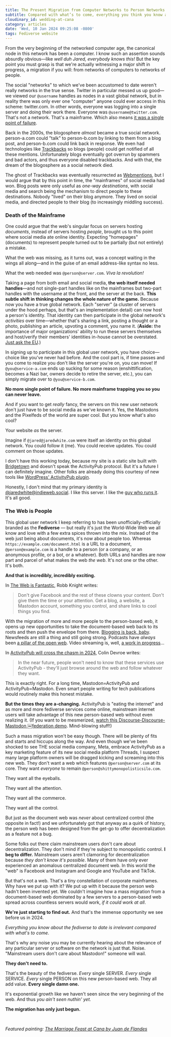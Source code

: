 ```yaml
---
title: The Present Migration from Computer Networks to Person Networks
subtitle: Compared with what’s to come, everything you think you know about the “fediverse” to date is irrelevant.
cloudinary_id: wedding-at-cana
category: articles
date: 'Wed, 10 Jan 2024 09:25:08 -0800'
tags: Fediverse website
---
```


From the very beginning of the networked computer age, the canonical node in this network has been a computer. I know such an assertion sounds absurdly obvious—like *well duh Jared, everybody knows this!* But the key point you must grasp is that we're actually witnessing a major shift in progress, a migration if you will: from networks of computers to networks of people.

The social "networks" to which we've been accustomed to date weren't really networks in the true sense. Twitter in particular messed us up good—we viewed our `@username` handles as nodes in a vast global network, but in reality there was only ever one "computer" anyone could ever access in this scheme: twitter.com. In other words, everyone was logging into a single server and doing their work there. Everyone was `@username@twitter.com`. That's not a network. That's a mainframe. Which also means [it was a single point of failure](https://jaredwhite.com/articles/elongate).

Back in the 2000s, the blogosphere _almost_ became a true social network. person-a.com could "talk" to person-b.com by linking to them from a blog post, and person-b.com could link back in response. We even had technologies like [Trackbacks](https://en.wikipedia.org/wiki/Trackback) so blogs (people) could get notified of all these mentions. Unfortunately blogs eventually got overrun by spammers and bad actors, and thus everyone disabled trackbacks. And with that, the dream of the blogosphere as a social network died.

The ghost of Trackbacks was eventually resurrected as [Webmentions](https://en.wikipedia.org/wiki/Webmention), but I would argue that by this point in time, the "mainframes" of social media had won. Blog posts were only useful as _one-way destinations_, with social media and search being the mechanism to direct people to these destinations. Nobody "lived" on their blog anymore. They lived on social media, and directed people to their blog (to increasingly middling success).

### Death of the Mainframe

One could argue that the web's singular focus on servers hosting _documents_, instead of servers hosting _people_, brought us to this point where social media ate online identity. Expecting "homepages" (documents) to represent people turned out to be partially (but not entirely) a mistake.

What the web was missing, as it turns out, was a concept waiting in the wings all along—and in the guise of an email address-like syntax no less.

What the web needed was `@person@server.com`. _Viva la revolution!_

Taking a page from both email and social media, **the web itself needed handles**—and not single-part handles like on the mainframes but two-part handles with the username at the front, and the server at the back. **This subtle shift in thinking changes the whole nature of the game.** Because now you have a true global network. Each "server" (a cluster of servers under the hood perhaps, but that's an implementation detail) can now host a person's identity. That identity can then participate in the global network's _activities_ over time—whether that's sharing a link, posting a thought or a photo, publishing an article, upvoting a comment, you name it. (**Aside:** the importance of major organizations' ability to run these servers themselves and host/verify their members' identities in-house cannot be overstated. [Just ask the EU](https://social.network.europa.eu/about).)

In signing up to participate in this global user network, you have choice—choice like you've never had before. And the cool part is, if time passes and you come to realize you don't like the server you're on, you can move! If `@you@service-a.com` ends up sucking for some reason (enshittification, becomes a Nazi bar, owners decide to retire the server, etc.), you can simply migrate over to `@you@service-b.com`.

**No more single point of failure. No more mainframe trapping you so you can never leave.**

And if you want to get _really_ fancy, the servers on this new user network don't just have to be social media as we've known it. Yes, the Mastodons and the Pixelfeds of the world are super cool. But you know what's also cool?

Your website _as_ the server.

Imagine if `@jared@jaredwhite.com` were itself an identity on this global network. You could follow it (me). You could receive updates. You could comment on those updates.

I don't have this working today, because my site is a static site built with [Bridgetown](https://www.bridgetownrb.com) and doesn't speak the ActivityPub protocol. But it's a future I can definitely imagine. Other folks are already doing this courtesy of new tools like [WordPress' ActivityPub plugin](https://wordpress.org/plugins/activitypub/).

Honestly, I don't mind that my primary identity is [@jaredwhite@indieweb.social](https://indieweb.social/@jaredwhite). I like this server. I like the [guy who runs it](https://indieweb.social/@tchambers). It's all good.

### The Web is People

This global user network I keep referring to has been unofficially-officially branded as the **Fediverse** — but really it's just the World-Wide Web we all know and love with a few extra spices thrown into the mix. Instead of the web just being about documents, it's now about people too. Whereas `https://example.com/document.html` is a URL to a document, `@person@example.com` is a handle to a person (or a company, or an anonymous profile, or a bot, or a whatever). Both URLs and handles are now part and parcel of what makes the web _the web_. It's not one or the other. It's both.

**And that is incredibly, incredibly exciting.**

In [The Web is Fantastic](https://rknight.me/blog/the-web-is-fantastic/), Robb Knight writes:

> Don't give Facebook and the rest of these clowns your content. Don't give them the time or your attention. Get a blog, a website, a Mastodon account, something you control, and share links to cool things you find.

With the migration of more and more people to the person-based web, it opens up new opportunities to take the document-based web back to its roots and then push the envelope from there. [Blogging is back, baby](https://cdevroe.com/2023/01/11/blogging-is-alive). Newsfeeds are still a thing and still going strong. Podcasts have _always_ been [a pillar of the open web](https://jaredwhite.com/podcast/88/). Video streaming is, well, [a work in progress](https://jaredwhite.com/podcast/107/)…

In [ActivityPub will cross the chasm in 2024](https://cdevroe.com/2023/12/19/activitypub), Colin Devroe writes:

> In the near future, people won't need to know that these services use ActivityPub - they'll just browse around the web and follow whatever they want.

This is exactly right. For a long time, Mastodon=ActivityPub and ActivityPub=Mastodon. Even smart people writing for tech publications would routinely make this honest mistake.

**But the times they are a-changing.** ActivityPub is "eating the internet" and as more and more fediverse services come online, mainstream internet users will take advantage of this new person-based web without even realizing it. (If you want to be mesmerized, [watch this Discourse-Discourse-Mastodon ￼federation demo](https://meta.discourse.org/t/activitypub-plugin/266794/117). Mind-blowing stuff!)

Such a mass migration won't be easy though. There will be plenty of fits and starts and hiccups along the way. And even though we've been shocked to see THE social media company, Meta, embrace ActivityPub as a key marketing feature of its new social media platform Threads, I suspect many large platform owners will be dragged kicking and screaming into this new web. They don't want a web which features `@person@server.com` at its core. They want _everyone_ to remain `@person@shittymonopolisticsilo.com`.

They want all the eyeballs.

They want all the attention.

They want all the commerce.

They want all the control.

But just as the document web was _never_ about centralized control (the opposite in fact!) and we unfortunately got that anyway as a quirk of history, the person web has been designed from the get-go to offer decentralization as a feature not a bug.

Some folks out there claim mainstream users don't care about decentralization. They don't mind if they're subject to monopolistic control. **I beg to differ.** Mainstream users aren't clamoring for decentralization because _they don't know it's possible_. Many of them have only ever experienced an anomalous centralized document web. In this world the "web" is Facebook and Instagram and Google and YouTube and TikTok.

But that's not a web. That's a tiny constellation of corporate mainframes. Why have we put up with it? We put up with it because the person web hadn't been invented yet. We couldn't imagine how a mass migration from a document-based web dominated by a few servers to a person-based web spread across countless servers would work, _if it could work at all_.

**We're just starting to find out.** And that's the immense opportunity we see before us in 2024.

_Everything you know about the fediverse to date is irrelevant compared with what's to come._

That's why any noise you may be currently hearing about the relevance of any particular server or software on the network is just that. Noise. "Mainstream users don't care about Mastodon!" someone will wail.

**They don't need to.**

That's the beauty of the fediverse. _Every_ single SERVER. _Every_ single SERVICE. _Every_ single PERSON on this new person-based web. They all add value. **Every single damn one.**

It's exponential growth like we haven't seen since the very beginning of the web. And thus _you ain't seen nuthin' yet._

**The migration has only just begun.**

<br/>

_Featured painting: [The Marriage Feast at Cana by Juan de Flandes](https://www.metmuseum.org/art/collection/search/436801)_